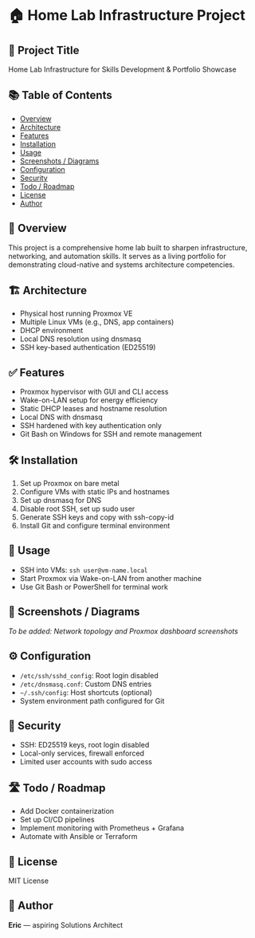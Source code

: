 # 🏠 Home Lab Infrastructure Project

## 📌 Project Title

Home Lab Infrastructure for Skills Development & Portfolio Showcase

## 📚 Table of Contents

- [Overview](#overview)
- [Architecture](#architecture)
- [Features](#features)
- [Installation](#installation)
- [Usage](#usage)
- [Screenshots / Diagrams](#screenshots--diagrams)
- [Configuration](#configuration)
- [Security](#security)
- [Todo / Roadmap](#todo--roadmap)
- [License](#license)
- [Author](#author)

## 🧩 Overview

This project is a comprehensive home lab built to sharpen infrastructure, networking, and automation skills. It serves as a living portfolio for demonstrating cloud-native and systems architecture competencies.

## 🏗️ Architecture

- Physical host running Proxmox VE  
- Multiple Linux VMs (e.g., DNS, app containers)  
- DHCP environment  
- Local DNS resolution using dnsmasq  
- SSH key-based authentication (ED25519)

## ✅ Features

- Proxmox hypervisor with GUI and CLI access  
- Wake-on-LAN setup for energy efficiency  
- Static DHCP leases and hostname resolution  
- Local DNS with dnsmasq  
- SSH hardened with key authentication only  
- Git Bash on Windows for SSH and remote management

## 🛠️ Installation

1. Set up Proxmox on bare metal  
2. Configure VMs with static IPs and hostnames  
3. Set up dnsmasq for DNS  
4. Disable root SSH, set up sudo user  
5. Generate SSH keys and copy with ssh-copy-id  
6. Install Git and configure terminal environment

## 🚀 Usage

- SSH into VMs: `ssh user@vm-name.local`  
- Start Proxmox via Wake-on-LAN from another machine  
- Use Git Bash or PowerShell for terminal work

## 📸 Screenshots / Diagrams

_To be added: Network topology and Proxmox dashboard screenshots_

## ⚙️ Configuration

- `/etc/ssh/sshd_config`: Root login disabled  
- `/etc/dnsmasq.conf`: Custom DNS entries  
- `~/.ssh/config`: Host shortcuts (optional)  
- System environment path configured for Git

## 🔐 Security

- SSH: ED25519 keys, root login disabled  
- Local-only services, firewall enforced  
- Limited user accounts with sudo access

## 🛣️ Todo / Roadmap

- Add Docker containerization  
- Set up CI/CD pipelines  
- Implement monitoring with Prometheus + Grafana  
- Automate with Ansible or Terraform

## 📄 License

MIT License

## 👤 Author

**Eric** — aspiring Solutions Architect
